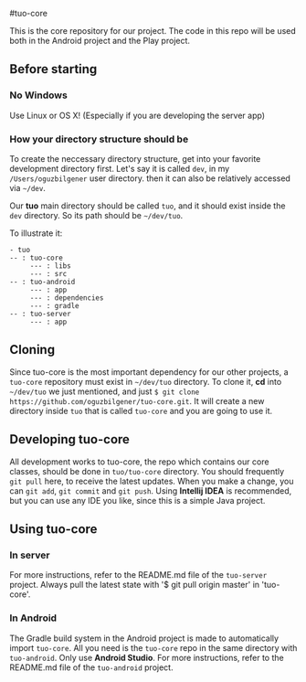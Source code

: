 #tuo-core

This is the core repository for our project. The code in this repo will be used both in the Android project and the Play project.

## Before starting
### No Windows
Use Linux or OS X! (Especially if you are developing the server app)
### How your directory structure should be
To create the neccessary directory structure, get into your favorite development directory first. Let's say it is called `dev`, in my `/Users/oguzbilgener` user directory. then it can also be relatively accessed via `~/dev`.

Our **tuo** main directory should be called `tuo`, and it should exist inside the `dev` directory. So its path should be `~/dev/tuo`.

To illustrate it:
```
- tuo
-- : tuo-core
	 --- : libs
	 --- : src
-- : tuo-android
	 --- : app
	 --- : dependencies
	 --- : gradle
-- : tuo-server
	 --- : app
```


## Cloning
Since tuo-core is the most important dependency for our other projects, a `tuo-core` repository must exist in `~/dev/tuo` directory. To clone it, **cd** into `~/dev/tuo` we just mentioned, and just `$ git clone https://github.com/oguzbilgener/tuo-core.git`. It will create a new directory inside `tuo` that is called `tuo-core` and you are going to use it.

## Developing tuo-core
All development works to tuo-core, the repo which contains our core classes, should be done in `tuo/tuo-core` directory. You should frequently `git pull` here, to receive the latest updates. When you make a change, you can `git add`, `git commit` and `git push`. Using **Intellij IDEA** is recommended, but you can use any IDE you like, since this is a simple Java project.

## Using tuo-core
### In server
For more instructions, refer to the README.md file of the `tuo-server` project.
Always pull the latest state with '$ git pull origin master' in 'tuo-core'.

### In Android
The Gradle build system in the Android project is made to automatically import `tuo-core`. All you need is the `tuo-core` repo in the same directory with `tuo-android`. Only use **Android Studio**. For more instructions, refer to the README.md file of the `tuo-android` project.
